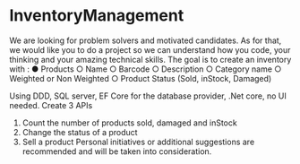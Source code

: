# InventoryManagement

We are looking for problem solvers and motivated candidates.
As for that, we would like you to do a project so we can understand how you code, your thinking
and your amazing technical skills.
The goal is to create an inventory with :
● Products
○ Name
○ Barcode
○ Description
○ Category name
○ Weighted or Non Weighted
○ Product Status (Sold, inStock, Damaged)

Using DDD, SQL server, EF Core for the database provider, .Net core, no UI needed.
Create 3 APIs
1) Count the number of products sold, damaged and inStock
2) Change the status of a product
3) Sell a product
Personal initiatives or additional suggestions are recommended and will be taken into
consideration.
